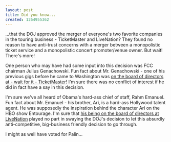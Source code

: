 ```yaml
--- 
layout: post
title: Did you know...
created: 1264955362
---
```

...that the DOJ approved the merger of everyone's two favorite companies in the touring business - TicketMaster and LiveNation?  They found no reason to have anti-trust concerns with a merger between a monopolistic ticket service and a monopolistic concert promoter/venue owner.  But wait!  There's more!

One person who may have had some input into this decision was FCC chairman Julius Genachowski.  Fun fact about Mr. Genachowski - one of his previous gigs before he came to Washington was <a href="http://en.wikipedia.org/wiki/Julius_Genachowski">on the board of directors at - wait for it - TicketMaster</a>!  I'm sure there was no conflict of interest if he did in fact have a say in this decision.

I'm sure we've all heard of Obama's hard-ass chief of staff, Rahm Emanuel.  Fun fact about Mr. Emanuel - his brother, Ari, is a hard-ass Hollywood talent agent.  He was supposedly the inspiration behind the character Ari on the HBO show Entourage.  I'm sure that <a href="http://en.wikipedia.org/wiki/Ari_Emanuel">his being on the board of directors at LiveNation</a> played no part in swaying the DOJ's decision to let this absurdly anti-competitive, big-business friendly decision to go through.

I might as well have voted for Palin...

